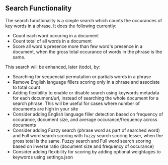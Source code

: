 ## Search Functionality


The search functionality is a simple search which counts the occurances of key words in a phrase. It does the following currently:


* Count each word occuring in a document
* Count total of all words in a document
* Score all word's presence more than few word's presence in a document, when the gross total occurance of words in the phrase is the same.


This search will be enhanced, later (todo), by:


* Searching for sequencial permutation or partials words in a phrase
* Remove English language fillers scoring only in a phrase and associate to total count
* Adding flexibility to enable or disable search using keywords metadata for each document/url, instead of searching the whole document for a search phrase. This will be useful for cases where number of documents are high in your site
* Consider adding English language filler detection based on frequency of occurance, document size, and average occurance/frequency across documents
* Consider adding Fuzzy search (phrase word as part of searched word) and Full word search scoring with fuzzy search scoring lesser, when the gross total is the same. Fuzzy search and Full word search scoring based on inverse ratio 
(document size and frequency of occurance)
* Consider adding flexibility for scoring by adding optional weightages to keywords using settings.json
